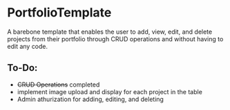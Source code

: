 # PortfolioTemplate

A barebone template that enables the user to add, view, edit, and delete projects from their portfolio through CRUD operations and without having to edit any code.


## To-Do:
- ~~CRUD Operations~~ completed
- implement image upload and display for each project in the table
- Admin athurization for adding, editing, and deleting 

